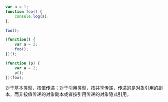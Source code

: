 ```js
var a = 1;
function foo() {
    console.log(a);
};

foo();

(function() {
    var a = 2;
    foo();
})();

(function (p) {
    var a = 2;
    p();
})(foo);
```

对于基本类型，按值传递；对于引用类型，按共享传递，传递的是对象引用的副本，而非按值传递的对象副本或者按引用传递的对象隐式引用。
